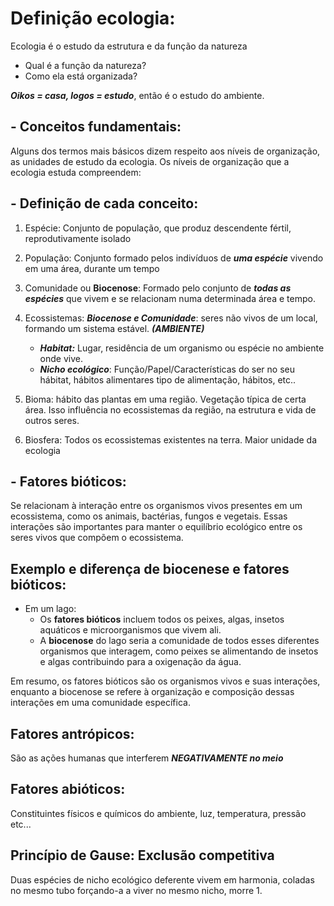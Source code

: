 
# Definição ecologia:

Ecologia é o estudo da estrutura e da função da natureza
- Qual é a função da natureza?
- Como ela está organizada?

***Oikos = casa, logos = estudo***, então é o estudo do ambiente.
## - Conceitos fundamentais:

Alguns dos termos mais básicos dizem respeito aos níveis de organização, as unidades de estudo da ecologia. Os níveis de organização que a ecologia estuda compreendem:
## - Definição de cada conceito:

1) Espécie:
	Conjunto de população, que produz descendente fértil, reprodutivamente isolado
	
2) População:
	Conjunto formado pelos indivíduos de ***uma espécie*** vivendo em uma área, durante um tempo
	
3) Comunidade ou **Biocenose**:
	Formado pelo conjunto de  ***todas as espécies*** que vivem e se relacionam numa determinada área e tempo.
	
4) Ecossistemas:
	***Biocenose e Comunidade***: seres não vivos de um local, formando um sistema estável. ***(AMBIENTE)***
	 - ***Habitat:*** Lugar, residência de um organismo ou espécie no ambiente onde vive.
	 - ***Nicho ecológico***: Função/Papel/Características do ser no seu hábitat, hábitos alimentares tipo de alimentação, hábitos, etc..
	 
5) Bioma:
	hábito das plantas em uma região. Vegetação típica de certa área. Isso influência no ecossistemas da região, na estrutura e vida de outros seres.

6) Biosfera:
	Todos os ecossistemas existentes na terra. Maior unidade da ecologia 

## - Fatores bióticos:

Se relacionam à interação entre os organismos vivos presentes em um ecossistema, como os animais, bactérias, fungos e vegetais. Essas interações são importantes para manter o equilíbrio ecológico entre os seres vivos que compõem o ecossistema.



## Exemplo e diferença de biocenese e fatores bióticos:
- Em um lago:
    - Os **fatores bióticos** incluem todos os peixes, algas, insetos aquáticos e microorganismos que vivem ali.
    - A **biocenose** do lago seria a comunidade de todos esses diferentes organismos que interagem, como peixes se alimentando de insetos e algas contribuindo para a oxigenação da água.

Em resumo, os fatores bióticos são os organismos vivos e suas interações, enquanto a biocenose se refere à organização e composição dessas interações em uma comunidade específica.

## Fatores antrópicos:

São as ações humanas que interferem ***NEGATIVAMENTE no meio***

## Fatores abióticos:
Constituintes físicos e químicos do ambiente, luz, temperatura, pressão etc...

## Princípio de Gause: Exclusão competitiva 

Duas espécies de nicho ecológico deferente vivem em harmonia, coladas no mesmo tubo forçando-a a viver no mesmo nicho, morre 1. 
